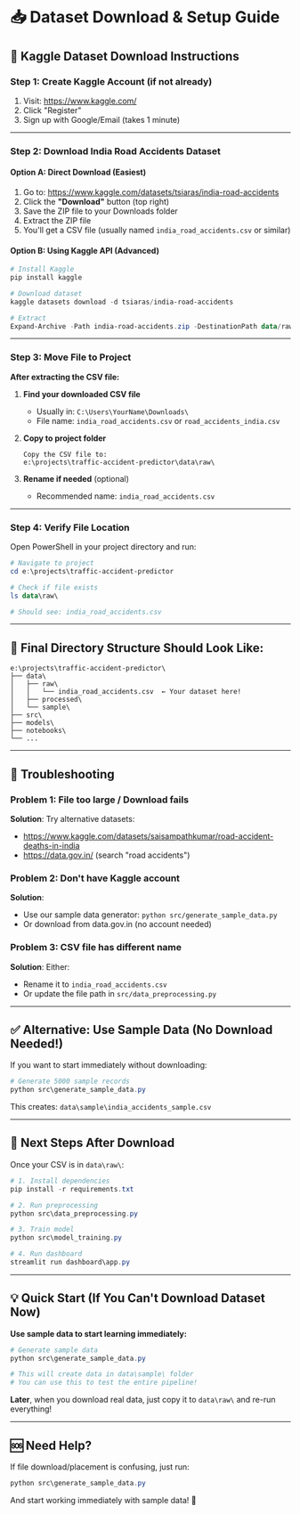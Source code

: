 # 📥 Dataset Download & Setup Guide

## 🎯 Kaggle Dataset Download Instructions

### **Step 1: Create Kaggle Account** (if not already)
1. Visit: https://www.kaggle.com/
2. Click "Register" 
3. Sign up with Google/Email (takes 1 minute)

---

### **Step 2: Download India Road Accidents Dataset**

#### **Option A: Direct Download (Easiest)**
1. Go to: https://www.kaggle.com/datasets/tsiaras/india-road-accidents
2. Click the **"Download"** button (top right)
3. Save the ZIP file to your Downloads folder
4. Extract the ZIP file
5. You'll get a CSV file (usually named `india_road_accidents.csv` or similar)

#### **Option B: Using Kaggle API** (Advanced)
```powershell
# Install Kaggle
pip install kaggle

# Download dataset
kaggle datasets download -d tsiaras/india-road-accidents

# Extract
Expand-Archive -Path india-road-accidents.zip -DestinationPath data/raw/
```

---

### **Step 3: Move File to Project**

**After extracting the CSV file:**

1. **Find your downloaded CSV file**
   - Usually in: `C:\Users\YourName\Downloads\`
   - File name: `india_road_accidents.csv` or `road_accidents_india.csv`

2. **Copy to project folder**
   ```
   Copy the CSV file to:
   e:\projects\traffic-accident-predictor\data\raw\
   ```

3. **Rename if needed** (optional)
   - Recommended name: `india_road_accidents.csv`

---

### **Step 4: Verify File Location**

Open PowerShell in your project directory and run:

```powershell
# Navigate to project
cd e:\projects\traffic-accident-predictor

# Check if file exists
ls data\raw\

# Should see: india_road_accidents.csv
```

---

## 📁 Final Directory Structure Should Look Like:

```
e:\projects\traffic-accident-predictor\
├── data\
│   ├── raw\
│   │   └── india_road_accidents.csv  ← Your dataset here!
│   ├── processed\
│   └── sample\
├── src\
├── models\
├── notebooks\
└── ...
```

---

## 🚨 Troubleshooting

### **Problem 1: File too large / Download fails**
**Solution**: Try alternative datasets:
- https://www.kaggle.com/datasets/saisampathkumar/road-accident-deaths-in-india
- https://data.gov.in/ (search "road accidents")

### **Problem 2: Don't have Kaggle account**
**Solution**: 
- Use our sample data generator: `python src/generate_sample_data.py`
- Or download from data.gov.in (no account needed)

### **Problem 3: CSV file has different name**
**Solution**: Either:
- Rename it to `india_road_accidents.csv`
- Or update the file path in `src/data_preprocessing.py`

---

## ✅ Alternative: Use Sample Data (No Download Needed!)

If you want to start immediately without downloading:

```powershell
# Generate 5000 sample records
python src\generate_sample_data.py
```

This creates: `data\sample\india_accidents_sample.csv`

---

## 📌 Next Steps After Download

Once your CSV is in `data\raw\`:

```powershell
# 1. Install dependencies
pip install -r requirements.txt

# 2. Run preprocessing
python src\data_preprocessing.py

# 3. Train model
python src\model_training.py

# 4. Run dashboard
streamlit run dashboard\app.py
```

---

## 💡 Quick Start (If You Can't Download Dataset Now)

**Use sample data to start learning immediately:**

```powershell
# Generate sample data
python src\generate_sample_data.py

# This will create data in data\sample\ folder
# You can use this to test the entire pipeline!
```

**Later**, when you download real data, just copy it to `data\raw\` and re-run everything!

---

## 🆘 Need Help?

If file download/placement is confusing, just run:
```powershell
python src\generate_sample_data.py
```

And start working immediately with sample data! 🚀
